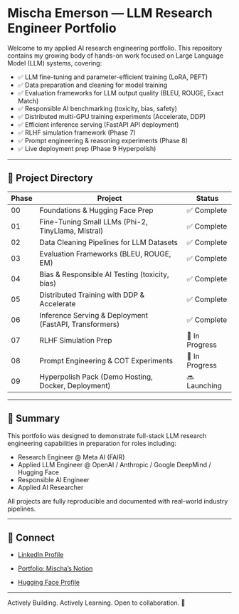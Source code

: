 # Mischa Emerson — LLM Research Engineer Portfolio

Welcome to my applied AI research engineering portfolio. This repository contains my growing body of hands-on work focused on Large Language Model (LLM) systems, covering:

- ✅ LLM fine-tuning and parameter-efficient training (LoRA, PEFT)
- ✅ Data preparation and cleaning for model training
- ✅ Evaluation frameworks for LLM output quality (BLEU, ROUGE, Exact Match)
- ✅ Responsible AI benchmarking (toxicity, bias, safety)
- ✅ Distributed multi-GPU training experiments (Accelerate, DDP)
- ✅ Efficient inference serving (FastAPI API deployment)
- ✅ RLHF simulation framework (Phase 7)
- ✅ Prompt engineering & reasoning experiments (Phase 8)
- ✅ Live deployment prep (Phase 9 Hyperpolish)

---

## 📂 Project Directory

| Phase | Project | Status |
|---|---|---|
| 00 | Foundations & Hugging Face Prep | ✅ Complete |
| 01 | Fine-Tuning Small LLMs (Phi-2, TinyLlama, Mistral) | ✅ Complete |
| 02 | Data Cleaning Pipelines for LLM Datasets | ✅ Complete |
| 03 | Evaluation Frameworks (BLEU, ROUGE, EM) | ✅ Complete |
| 04 | Bias & Responsible AI Testing (toxicity, bias) | ✅ Complete |
| 05 | Distributed Training with DDP & Accelerate | ✅ Complete |
| 06 | Inference Serving & Deployment (FastAPI, Transformers) | ✅ Complete |
| 07 | RLHF Simulation Prep | 🔨 In Progress |
| 08 | Prompt Engineering & COT Experiments | 🔨 In Progress |
| 09 | Hyperpolish Pack (Demo Hosting, Docker, Deployment) | 🔜 Launching |

---

## 🚀 Summary

This portfolio was designed to demonstrate full-stack LLM research engineering capabilities in preparation for roles including:

- Research Engineer @ Meta AI (FAIR)
- Applied LLM Engineer @ OpenAI / Anthropic / Google DeepMind / Hugging Face
- Responsible AI Engineer
- Applied AI Researcher

All projects are fully reproducible and documented with real-world industry pipelines.

---

## 🔗 Connect

- [LinkedIn Profile](https://www.linkedin.com/in/mischaemerson)
- [Portfolio: Mischa’s Notion](https://merciful-ginger-7b6.notion.site/Mischa-Emerson-Engeering-Portfolio-1ff8807f8f868051bedac07eae351154)

- [Hugging Face Profile](mischaemerson)

---

Actively Building. Actively Learning. Open to collaboration. 🚀

